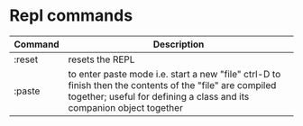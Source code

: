 # Repl commands

| Command | Description |
| ------- | ----------- |
| :reset | resets the REPL |
| :paste | to enter paste mode i.e. start a new "file" ctrl-D to finish then the contents of the "file" are compiled together; useful for defining a class and its companion object together |
